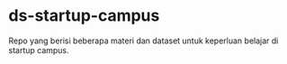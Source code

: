 # ds-startup-campus
Repo yang berisi beberapa materi dan dataset untuk keperluan belajar di startup campus.
